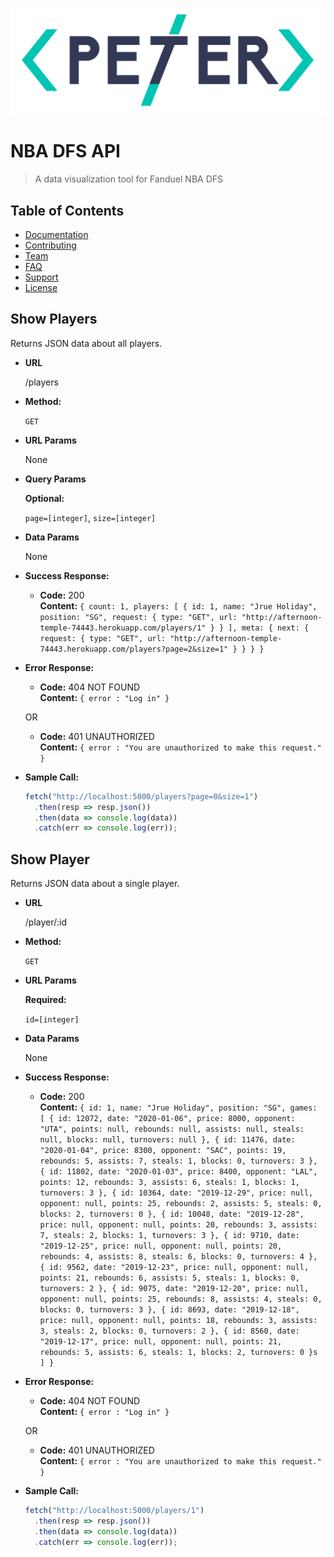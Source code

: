 <a href="http://peterckim.com"><img src="images/logo.png" title="Peter Kim" alt="Peter Kim"></a>

# NBA DFS API

> A data visualization tool for Fanduel NBA DFS

## Table of Contents

- [Documentation](#documentation)
- [Contributing](#contributing)
- [Team](#team)
- [FAQ](#faq)
- [Support](#support)
- [License](#license)

## **Show Players**

Returns JSON data about all players.

- **URL**

  /players

- **Method:**

  `GET`

- **URL Params**

  None

* **Query Params**

  **Optional:**

  `page=[integer]`,
  `size=[integer]`

- **Data Params**

  None

- **Success Response:**

  - **Code:** 200 <br />
    **Content:** `{ count: 1, players: [ { id: 1, name: "Jrue Holiday", position: "SG", request: { type: "GET", url: "http://afternoon-temple-74443.herokuapp.com/players/1" } } ], meta: { next: { request: { type: "GET", url: "http://afternoon-temple-74443.herokuapp.com/players?page=2&size=1" } } } }`

- **Error Response:**

  - **Code:** 404 NOT FOUND <br />
    **Content:** `{ error : "Log in" }`

  OR

  - **Code:** 401 UNAUTHORIZED <br />
    **Content:** `{ error : "You are unauthorized to make this request." }`

- **Sample Call:**

  ```javascript
  fetch("http://localhost:5000/players?page=0&size=1")
    .then(resp => resp.json())
    .then(data => console.log(data))
    .catch(err => console.log(err));
  ```

## **Show Player**

Returns JSON data about a single player.

- **URL**

  /player/:id

- **Method:**

  `GET`

- **URL Params**

  **Required:**

  `id=[integer]`

- **Data Params**

  None

- **Success Response:**

  - **Code:** 200 <br />
    **Content:**
    `{ id: 1, name: "Jrue Holiday", position: "SG", games: [ { id: 12072, date: "2020-01-06", price: 8000, opponent: "UTA", points: null, rebounds: null, assists: null, steals: null, blocks: null, turnovers: null }, { id: 11476, date: "2020-01-04", price: 8300, opponent: "SAC", points: 19, rebounds: 5, assists: 7, steals: 1, blocks: 0, turnovers: 3 }, { id: 11802, date: "2020-01-03", price: 8400, opponent: "LAL", points: 12, rebounds: 3, assists: 6, steals: 1, blocks: 1, turnovers: 3 }, { id: 10364, date: "2019-12-29", price: null, opponent: null, points: 25, rebounds: 2, assists: 5, steals: 0, blocks: 2, turnovers: 0 }, { id: 10048, date: "2019-12-28", price: null, opponent: null, points: 20, rebounds: 3, assists: 7, steals: 2, blocks: 1, turnovers: 3 }, { id: 9710, date: "2019-12-25", price: null, opponent: null, points: 20, rebounds: 4, assists: 8, steals: 6, blocks: 0, turnovers: 4 }, { id: 9562, date: "2019-12-23", price: null, opponent: null, points: 21, rebounds: 6, assists: 5, steals: 1, blocks: 0, turnovers: 2 }, { id: 9075, date: "2019-12-20", price: null, opponent: null, points: 25, rebounds: 8, assists: 4, steals: 0, blocks: 0, turnovers: 3 }, { id: 8693, date: "2019-12-18", price: null, opponent: null, points: 18, rebounds: 3, assists: 3, steals: 2, blocks: 0, turnovers: 2 }, { id: 8560, date: "2019-12-17", price: null, opponent: null, points: 21, rebounds: 5, assists: 6, steals: 1, blocks: 2, turnovers: 0 }s ] }`

- **Error Response:**

  - **Code:** 404 NOT FOUND <br />
    **Content:** `{ error : "Log in" }`

  OR

  - **Code:** 401 UNAUTHORIZED <br />
    **Content:** `{ error : "You are unauthorized to make this request." }`

- **Sample Call:**

  ```javascript
  fetch("http://localhost:5000/players/1")
    .then(resp => resp.json())
    .then(data => console.log(data))
    .catch(err => console.log(err));
  ```
